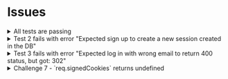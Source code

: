 # Issues

<details>
  <summary>All tests are passing</summary>

### Explanation

The tests are using the functions from the `solution` folder.

### Solution

Change the `DIR` variable value in `test/helpers.js` from `solution` to `src`.

```js
// test/helpers.js
const DIR = 'src'
...
```

</details>

<details>
  <summary>Test 2 fails with error "Expected sign up to create a new session created in the DB"</summary>

### Explanation

The test is expecting a signed cookie.

### Solution

```js
// routes/sign-up.js

res.cookie('sid', sid, {
  signed: true, // Make sure you have set signed to true
  httpOnly: true,
  maxAge: 6000,
  sameSite: 'lax',
})
```

</details>

<details>
  <summary>Test 3 fails with error "Expected log in with wrong email to return 400 status, but got: 302"</summary>

### Explanation

Although it says it is testing for the incorrect email, the email provided in the test is correct.

```js
// 3.test.js

createUser('x@test.com', hash) // x@test.com

const { status } = await request('/log-in', {
  method: 'POST',
  body: 'email=x@test.com&password=incorrect', // x@test.com
  redirect: 'manual',
  headers: { 'content-type': 'application/x-www-form-urlencoded' },
})
```

### Solution

Make sure there is a different email being used in the request options.

```js
// test/3.test.js

test('POST /log-in with wrong email returns error', async () => {
  reset()
  const hash = await bcrypt.hash('abc', 12)
  createUser('x@test.com', hash) // x@test.com

  const { status } = await request('/log-in', {
    method: 'POST',
    body: 'email=ya@test.com&password=abc', // ya@test.com
    redirect: 'manual',
    headers: { 'content-type': 'application/x-www-form-urlencoded' },
  })

  assert.equal(
    status,
    400,
    `Expected log in with wrong email to return 400 status, but got: ${status}`
  )
})
```

</details>

<details>
  <summary>Challenge 7 - `req.signedCookies` returns undefined</summary>

### Explanation

The cookies middleware was being run after, meaning there wasn't a cookie created when the code ran.

### Solution

Position the challenge 7 middleware function in a way that it runs after cookies in `server.js`

</details>
